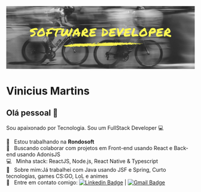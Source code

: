 <img width="auto" src="https://github.com/omeninovini/omeninovini/blob/main/banner-perfil.jpeg">

# Vinicius Martins

## Olá pessoal 👋
Sou apaixonado por Tecnologia.
Sou um FullStack Developer :computer:

 :rocket:  &nbsp; Estou trabalhando na **Rondosoft**
 <br/> :purple_heart: &nbsp; Buscando colaborar com projetos em Front-end usando React e Back-end usando AdonisJS
 <br/> :computer: &nbsp; Minha stack: ReactJS, Node.js, React Native & Typescript
 <br/> 💬  &nbsp; Sobre mim:Já trabalhei com Java usando JSF e Spring, Curto tecnologias, games CS:GO, LoL e animes
 <br/> :email: &nbsp; Entre em contato comigo: [![Linkedin Badge](https://img.shields.io/badge/-ThiagoMarinho-blue?style=flat-square&logo=Linkedin&logoColor=white&link=https://www.linkedin.com/in/tgmarinho/)](https://www.linkedin.com/in/omeninovini/) 
| 
[![Gmail Badge](https://img.shields.io/badge/-tgmarinho@gmail.com-c14438?style=flat-square&logo=Gmail&logoColor=white&link=mailto:tgmarinho@gmail.com)](mailto:vini.martinslol@gmail.com)
